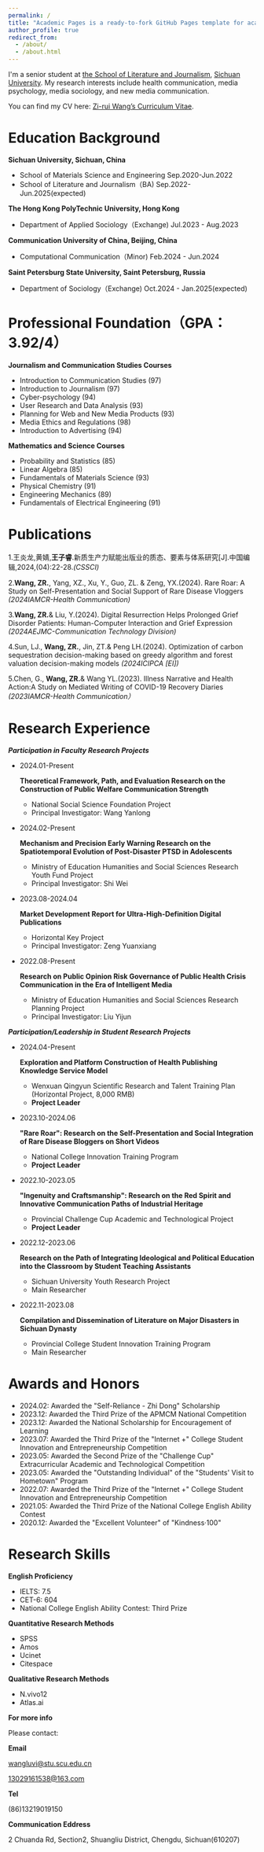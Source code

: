 ```yaml
---
permalink: /
title: "Academic Pages is a ready-to-fork GitHub Pages template for academic personal websites"
author_profile: true
redirect_from: 
  - /about/
  - /about.html
---
```


I'm a senior student at [the School of Literature and Journalism](https://lj.scu.edu.cn), [Sichuan University](https://www.scu.edu.cn). My research interests include health communication, media psychology, media sociology, and new media communication.

You can find my CV here: [Zi-rui Wang’s Curriculum Vitae](../assets/Curriculum_Vitae.pdf).

Education Background
======
**Sichuan University, Sichuan, China**
* School of Materials Science and Engineering     Sep.2020-Jun.2022
* School of Literature and Journalism（BA)     Sep.2022-Jun.2025(expected)

**The Hong Kong PolyTechnic University, Hong Kong**
* Department of Applied Sociology（Exchange)     Jul.2023 - Aug.2023

**Communication University of China, Beijing, China**
* Computational Communication（Minor)     Feb.2024 - Jun.2024
  
**Saint Petersburg State University, Saint Petersburg, Russia**
* Department of Sociology（Exchange)     Oct.2024 - Jan.2025(expected)

Professional Foundation（GPA：3.92/4）
======
**Journalism and Communication Studies Courses**
* Introduction to Communication Studies (97)
* Introduction to Journalism (97)
* Cyber-psychology (94)
* User Research and Data Analysis (93)
* Planning for Web and New Media Products (93)
* Media Ethics and Regulations (98)
* Introduction to Advertising (94)

**Mathematics and Science Courses**
* Probability and Statistics (85)
* Linear Algebra (85)
* Fundamentals of Materials Science (93)
* Physical Chemistry (91)
* Engineering Mechanics (89)
* Fundamentals of Electrical Engineering (91)

Publications
======
1.王炎龙,黄婧,**王子睿**.新质生产力赋能出版业的质态、要素与体系研究[J].中国编辑,2024,(04):22-28.*(CSSCI)*

2.**Wang, ZR.**, Yang, XZ., Xu, Y., Guo, ZL. & Zeng, YX.(2024). Rare Roar: A Study on Self-Presentation and Social Support of Rare Disease Vloggers *(2024IAMCR-Health Communication)*

3.**Wang, ZR.**& Liu, Y.(2024). Digital Resurrection Helps Prolonged Grief Disorder Patients: Human-Computer Interaction and Grief Expression *(2024AEJMC-Communication Technology Division)*

4.Sun, LJ., **Wang, ZR.**, Jin, ZT.& Peng LH.(2024). Optimization of carbon sequestration decision-making based on greedy algorithm and forest valuation decision-making models *(2024ICIPCA [EI])*   

5.Chen, G., **Wang, ZR.**& Wang YL.(2023). Illness Narrative and Health Action:A Study on Mediated Writing of COVID-19 Recovery Diaries *(2023IAMCR-Health Communication）*   

Research Experience
======
***Participation in Faculty Research Projects***
* 2024.01-Present
  
  **Theoretical Framework, Path, and Evaluation Research on the Construction of Public Welfare Communication Strength**
    * National Social Science Foundation Project
    * Principal Investigator: Wang Yanlong
* 2024.02-Present
  
  **Mechanism and Precision Early Warning Research on the Spatiotemporal Evolution of Post-Disaster PTSD in Adolescents**
    * Ministry of Education Humanities and Social Sciences Research Youth Fund Project
    * Principal Investigator: Shi Wei
* 2023.08-2024.04
  
  **Market Development Report for Ultra-High-Definition Digital Publications**
    * Horizontal Key Project
    * Principal Investigator: Zeng Yuanxiang
* 2022.08-Present
  
  **Research on Public Opinion Risk Governance of Public Health Crisis Communication in the Era of Intelligent Media**
    * Ministry of Education Humanities and Social Sciences Research Planning Project
    * Principal Investigator: Liu Yijun

***Participation/Leadership in Student Research Projects***
* 2024.04-Present
  
  **Exploration and Platform Construction of Health Publishing Knowledge Service Model**
    * Wenxuan Qingyun Scientific Research and Talent Training Plan (Horizontal Project, 8,000 RMB)
    * **Project Leader**
* 2023.10-2024.06
  
  **"Rare Roar": Research on the Self-Presentation and Social Integration of Rare Disease Bloggers on Short Videos**
    * National College Innovation Training Program
    * **Project Leader**
* 2022.10-2023.05
  
  **"Ingenuity and Craftsmanship": Research on the Red Spirit and Innovative Communication Paths of Industrial Heritage**
    * Provincial Challenge Cup Academic and Technological Project
    * **Project Leader**
* 2022.12-2023.06
  
  **Research on the Path of Integrating Ideological and Political Education into the Classroom by Student Teaching Assistants**
    * Sichuan University Youth Research Project
    * Main Researcher
* 2022.11-2023.08
  
  **Compilation and Dissemination of Literature on Major Disasters in Sichuan Dynasty**
    * Provincial College Student Innovation Training Program
    * Main Researcher

Awards and Honors
======
* 2024.02: Awarded the "Self-Reliance - Zhi Dong" Scholarship
* 2023.12: Awarded the Third Prize of the APMCM National Competition
* 2023.12: Awarded the National Scholarship for Encouragement of Learning
* 2023.07: Awarded the Third Prize of the "Internet +" College Student Innovation and Entrepreneurship Competition
* 2023.05: Awarded the Second Prize of the "Challenge Cup" Extracurricular Academic and Technological Competition
* 2023.05: Awarded the "Outstanding Individual" of the "Students' Visit to Hometown" Program
* 2022.07: Awarded the Third Prize of the "Internet +" College Student Innovation and Entrepreneurship Competition
* 2021.05: Awarded the Third Prize of the National College English Ability Contest
* 2020.12: Awarded the "Excellent Volunteer" of "Kindness·100"

Research Skills
======
**English Proficiency**
* IELTS: 7.5
* CET-6: 604
* National College English Ability Contest: Third Prize
  
**Quantitative Research Methods**
* SPSS
* Amos
* Ucinet
* Citespace
  
**Qualitative Research Methods**
* N.vivo12
* Atlas.ai

**For more info**

Please contact:

**Email**

  wangluvi@stu.scu.edu.cn
  
  13029161538@163.com
  
**Tel**

  (86)13219019150
  
**Communication Eddress**

  2 Chuanda Rd, Section2, Shuangliu District, Chengdu, Sichuan(610207)
